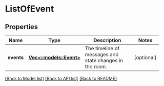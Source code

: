 # ListOfEvent

## Properties

Name | Type | Description | Notes
------------ | ------------- | ------------- | -------------
**events** | [**Vec<::models::Event>**](Event.md) | The timeline of messages and state changes in the room. | [optional] 

[[Back to Model list]](../README.md#documentation-for-models) [[Back to API list]](../README.md#documentation-for-api-endpoints) [[Back to README]](../README.md)


